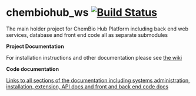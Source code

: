 chembiohub_ws  [![Build Status](https://travis-ci.org/thesgc/chembiohub_ws.svg?branch=master)](https://travis-ci.org/thesgc/chembiohub_ws)
=============

The main holder project for ChemBio Hub Platform including back end web services, database and front end code all as separate submodules

**Project Documentation**

For installation instructions and other documentation please see [the wiki](https://github.com/thesgc/chembiohub_ws/wiki)

**Code documentation**

[Links to all sections of the documentation including systems administration, installation, extension, API docs and front and back end code docs](../wiki)
